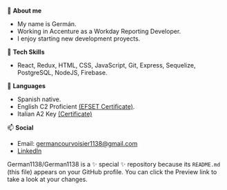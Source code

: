 🤔 **About me**

- My name is Germán.
- Working in Accenture as a Workday Reporting Developer.
- I enjoy starting new development proyects.

💼 **Tech Skills**

- React, Redux, HTML, CSS, JavaScript, Git, Express, Sequelize, PostgreSQL, NodeJS, Firebase.

👥 **Languages**

- Spanish native.
- English C2 Proficient [(EFSET Certificate)](https://www.efset.org/cert/HLXWqP).
- Italian A2 Key [(Certificate)](https://drive.google.com/file/d/1LqSZOyhd31O7o3w5vqUvT9BuMZqSNFFk/view?usp=drive_link)

📫 **Social** 
  - Email: germancourvoisier1138@gmail.com
  - [LinkedIn](linkedin.com/in/germancou/)


German1138/German1138 is a ✨ special ✨ repository because its `README.md` (this file) appears on your GitHub profile.
You can click the Preview link to take a look at your changes.

